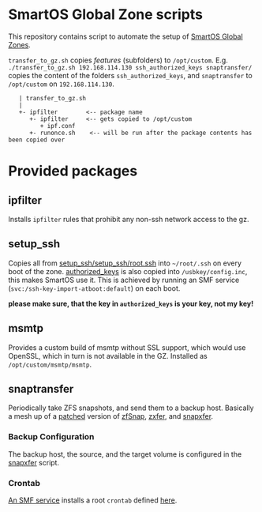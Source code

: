 SmartOS Global Zone scripts
===========================

This repository contains script to automate the setup of [SmartOS Global Zones](http://wiki.smartos.org/display/DOC/Administering+the+Global+Zone).

`transfer_to_gz.sh` copies _features_ (subfolders) to `/opt/custom`.  E.g. `./transfer_to_gz.sh 192.168.114.130 ssh_authorized_keys snaptransfer/` copies the content of the folders `ssh_authorized_keys`, and `snaptransfer` to `/opt/custom` on `192.168.114.130`.

```text
   | transfer_to_gz.sh
   |
   +- ipfilter        <-- package name
      +- ipfilter     <-- gets copied to /opt/custom
         + ipf.conf
      +- runonce.sh    <-- will be run after the package contents has been copied over
```
   

Provided packages
=================

ipfilter
---------

Installs `ipfilter` rules that prohibit any non-ssh network access to the gz.

setup_ssh
--------------------

Copies all from [setup_ssh/setup_ssh/root.ssh](./setup_ssh/setup_ssh/root.ssh/authorized_keys)  into `~/root/.ssh` on every boot of the zone. [authorized_keys](./setup_ssh/setup_ssh/root.ssh/authorized_keys) is also copied into `/usbkey/config.inc`, this makes SmartOS use it.  This is achieved by running an SMF service (`svc:/ssh-key-import-atboot:default`) on each boot.

__please make sure, that the key in `authorized_keys` is your key, not my key!__

msmtp
-------
Provides a custom build of msmtp without SSL support, which would use OpenSSL, which in turn is not available in the GZ. Installed as `/opt/custom/msmtp/msmtp`.

snaptransfer
--------------

Periodically take ZFS snapshots, and send them to a backup host. Basically a mesh up of a [patched](https://github.com/graudeejs/zfSnap/pull/12) version of [zfSnap](https://github.com/graudeejs/zfSnap), [zxfer](https://code.google.com/p/zxfer/), and [snapxfer](http://zpool.org/2013/09/06/zfs-snapshots-and-remote-replication).

### Backup Configuration

The backup host, the source, and the target volume is configured in the [snapxfer](./snaptransfer/snapxfer) script.

### Crontab

[An SMF service](./snaptransfer/smf/snaptransfer.xml) installs a root `crontab` defined [here](./snaptransfer/snapxfer/crontab/snapxfer.crontab).


